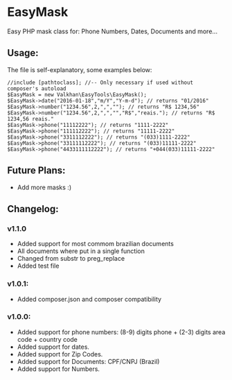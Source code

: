 # EasyMask
Easy PHP mask class for: Phone Numbers, Dates, Documents and more...

## Usage:

The file is self-explanatory, some examples below:
```
//include [pathtoclass]; //-- Only necessary if used without composer's autoload
$EasyMask = new Valkhan\EasyTools\EasyMask();
$EasyMask->date("2016-01-18","m/Y","Y-m-d"); // returns "01/2016"
$EasyMask->number("1234.56",2,",",""); // returns "R$ 1234,56"
$EasyMask->number("1234.56",2,",","","R$","reais."); // returns "R$ 1234,56 reais."
$EasyMask->phone("11112222"); // returns "1111-2222"
$EasyMask->phone("111112222"); // returns "11111-2222"
$EasyMask->phone("3311112222"); // returns "(033)1111-2222"
$EasyMask->phone("33111112222"); // returns "(033)11111-2222"
$EasyMask->phone("4433111112222"); // returns "+044(033)11111-2222"
```

## Future Plans:
* Add more masks :)

## Changelog:

### v1.1.0
* Added support for most commom brazilian documents
* All documents where put in a single function
* Changed from substr to preg_replace
* Added test file

### v1.0.1:
* Added composer.json and composer compatibility

### v1.0.0:
* Added support for phone numbers: (8-9) digits phone + (2-3) digits area code + country code
* Added support for dates.
* Added support for Zip Codes.
* Added support for Documents: CPF/CNPJ (Brazil)
* Added support for Numbers.
